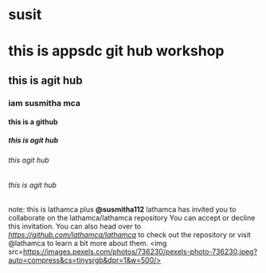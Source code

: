 # susit
# this is appsdc git hub workshop
## this is agit hub
### iam susmitha mca
#### this is a github
##### this is agit hub
###### this agit hub
###### this is agit hub
note: this is
lathamca plus **@susmitha112** lathamca has invited you to collaborate on the lathamca/lathamca repository
You can accept or decline this invitation. You can also head over to _https://github.com/lathamca/lathamca_ to check out the repository or visit @lathamca to learn a bit more about them.
<img src=https://images.pexels.com/photos/736230/pexels-photo-736230.jpeg?auto=compress&cs=tinysrgb&dpr=1&w=500/>
